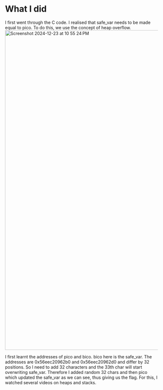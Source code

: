 # What I did
I first went through the C code. I realised that safe_var needs to be made equal to pico. To do this, we use the concept of heap overflow. 
<img width="1052" alt="Screenshot 2024-12-23 at 10 55 24 PM" src="https://github.com/user-attachments/assets/bc3c8916-32ea-46ed-8f5c-2dbdaa12317d" />

I first learnt the addresses of pico and bico. bico here is the safe_var. The addresses are 0x56eec20962b0 and 0x56eec20962d0 and differ by 32 positions. So I need to add 32 characters and the 33th char will start overwriting safe_var. Therefore I added random 32 chars and then pico which updated the safe_var as we can see, thus giving us the flag. For this, I watched several videos on heaps and stacks.

